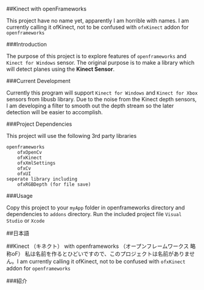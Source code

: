 ##Kinect with openFrameworks

This project have no name yet, apparently I am horrible with names. I am currently calling it ofKinect, not to be confused with `ofxKinect` addon for `openframeworks`

###Introduction

The purpose of this project is to explore features of `openframeworks` and `Kinect for Windows` sensor. The original purpose is to make a library which will detect planes using the **Kinect Sensor**.

###Current Development

Currently this program will support `Kinect for Windows` and `Kinect for Xbox` sensors from libusb library.
Due to the noise from the Kinect depth sensors, I am developing a filter to smooth out the depth stream so the later detection will be easier to accomplish.

###Project Dependencies

This project will use the following 3rd party libraries

	openframeworks
		ofxOpenCv
		ofxKinect
		ofxXmlSettings
		ofxCv
		ofxUI
	seperate library including
		ofxRGBDepth (for file save)
###Usage

Copy this project to your `myApp` folder in openframeworks directory and dependencies to `addons` directory.
Run the included project file `Visual Studio` or `Xcode`


##日本語

##Kinect （キネクト） with openframeworks （オープンフレームワークス 略称oF）
私は名前を作るとひどいですので、このプロジェクトは名前がありません。I am currently calling it ofKinect, not to be confused with `ofxKinect` addon for `openframeworks`

###紹介

###
